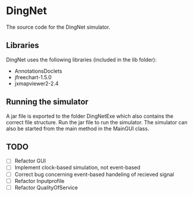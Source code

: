 # DingNet
The source code for the DingNet simulator.

## Libraries

DingNet uses the following libraries (included in the lib folder):
- AnnotationsDoclets
- jfreechart-1.5.0
- jxmapviewer2-2.4

## Running the simulator

A jar file is exported to the folder DingNetExe which also contains the correct file structure. Run the jar file to run the simulator.
The simulator can also be started from the main method in the MainGUI class.

## TODO

- [ ] Refactor GUI
- [ ] Implement clock-based simulation, not event-based
- [ ] Correct bug concerning event-based handeling of recieved signal
- [ ] Refactor Inputprofile
- [ ] Refactor QualityOfService